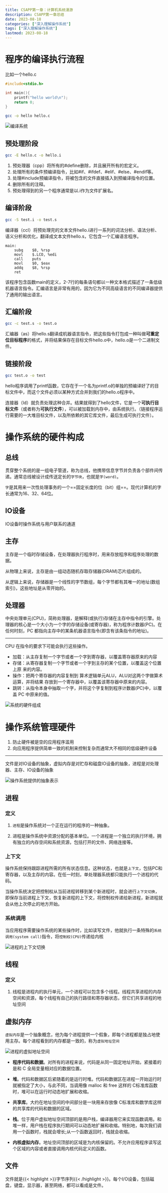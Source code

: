 ```yaml
---
title: CSAPP第一章：计算机系统漫游
description: CSAPP第一章总结
date: 2023-08-18
categories: ["深入理解操作系统"]
tags: ["深入理解操作系统"]
lastmod: 2023-08-18
---
```



# 程序的编译执行流程

比如一个hello.c

```c
#include<stdio.h>

int main(){
    printf("hello world\n");
    return 0;
}
```

```bash
gcc -o hello hello.c
```

![编译系统](/note/编译系统.jpg)

## 预处理阶段

```bash
gcc -E hello.c -o hello.i
```

1. 预处理器（cpp）将所有的#define删除，并且展开所有的宏定义。
2. 处理所有的条件预编译指令，比如#if、#ifdef、#elif、#else、#endif等。
3. 处理#include预编译指令，将被包含的文件直接插入到预编译指令的位置。
4. 删除所有的注释。
5. 预处理得到的另一个程序通常是以.i作为文件扩展名。

## 编译阶段

```bash
gcc -S test.i -o test.s
```

编译器（ccl）将预处理完的文本文件hello.i进行一系列的词法分析、语法分析、语义分析和优化，翻译成文本文件hello.s，它包含一个汇编语言程序。

```assembly
main:
    subq    $8, %rsp
    movl    $.LCO, %edi
    call    puts
    movl    $0, $eax
    addq    $8, %rsp
    ret
```

该程序包含函数main的定义，2-7行的每条语句都以一种文本格式描述了一条低级机器语言指令。汇编语言是非常有用的，因为它为不同高级语言的不同编译器提供了通用的输出语言。

## 汇编阶段

```bash
gcc -c test.s -o test.o
```

汇编器（as）将hello.s翻译成机器语言指令，把这些指令打包成一种叫做**可重定位目标程序**的格式，并将结果保存在目标文件hello.o中，hello.o是一个二进制文件。

## 链接阶段

```bash
gcc test.o -o test
```

hello程序调用了printf函数，它存在于一个名为printf.o的单独的预编译好了的目标文件中，而这个文件必须以某种方式合并到我们的hello.o程序中。

连接器（ld）就负责处理这种合并。结果就得到了hello文件，它是一个**可执行目标文件**（或者称为**可执行文件**），可以被加载到内存中，由系统执行。（链接程序运行需要的一大堆目标文件，以及所依赖的其它库文件，最后生成可执行文件）。



# 操作系统的硬件构成

## 总线

贯穿整个系统的是一组电子管道，称为总线，他携带信息字节并负责各个部件间传递。通常总线被设计成传送定长的`字节块`，也就是`字(word)`。

`字`是其用来一次性处理事务的一个==固定长度的位（bit）组==。现代计算机的字长通常为16、32、64位。

## IO设备

IO设备时操作系统与用户联系的通道

## 主存

主存是一个临时存储设备，在处理器执行程序时，用来存放程序和程序处理的数据。

从物理上来说，主存是由一组动态随机存取存储器(DRAM)芯片组成的。

从逻辑上来说，存储器是一个线性的字节数组，每个字节都有其唯一的地址(数组索引)，这些地址是从零开始的。

## 处理器

中央处理单元(CPU)，简称处理器，是解释(或执行)存储在主存中指令的引擎。处理器的核心是一个大小为一个字的存储设备(或寄存器)，称为程序计数器(PC)。在任何时刻，PC 都指向主存中的某条机器语言指令(即含有该条指令的地址)。

---

CPU 在指令的要求下可能会执行这些操作。

- 加载：从主存复制一个字节或者一个字到寄存器，以覆盖寄存器原来的内容
- 存储：从寄存器复制一个字节或者一个字到主存的某个位置，以覆盖这个位置上原
  来的内容。
- 操作：把两个寄存器的内容复制到 算术逻辑单元ALU，ALU对这两个字做算术运算，并将结果
  存放到一个寄存器中，以覆盖该寄存器中原来的内容。
- 跳转：从指令本身中抽取一个字，并将这个字复制到程序计数器(PC)中，以覆盖
  PC 中原来的值。



![系统的硬件组成](/note/系统的硬件组成.jpg)

# 操作系统管理硬件

1. 防止硬件被是空的应用程序滥用
2. 向应用程序提供简单一致的机制来控制复杂而通常大不相同的低级硬件设备

---

文件是对IO设备的抽象，虚拟内存是对贮存和磁盘IO设备的抽象，进程是对处理器、主存、IO设备的抽象

![操作系统提供的抽象表示](/note/操作系统提供的抽象表示.jpg)

## 进程

### 定义

1. `进程`是操作系统对一个正在运行的程序的一种抽象。

2. 进程是操作系统中资源分配的基本单位。一个进程是一个独立的执行环境，拥有独立的内存空间和系统资源，包括打开的文件、网络连接等。

### 上下文

操作系统保持跟踪进程所需的所有状态信息。这种状态，也就是`上下文`，包括PC和寄存器，以及主存的内容。在任一时刻，单处理器系统都只能执行一个进程的代码。

当操作系统决定把控制权从当前进程转移到某个新进程时，就会进行`上下文切换`，即保存当前进程上下文，恢复新进程的上下文，将控制权传递给新进程，新进程就会从他上次停止的地方开始。

### 系统调用

当应用程序需要操作系统的某些操作时，比如读写文件，他就执行一条特殊的`系统调用(system call)`指令，将`控制权(CPU)`传递给内核

![进程的上下文切换](/note/进程的上下文切换.jpg)

## 线程

### 定义

1. 线程是进程内的执行单元，一个进程可以包含多个线程。线程共享进程的内存空间和资源，每个线程有自己的执行路径和寄存器状态，但它们共享进程的地址空间



## 虚拟内存

`虚拟内存`是一个抽象概念，他为每个进程提供一个假象，即每个进程都是独占地使用主存。每个进程看到的内存都是一致的，称为`虚拟地址空间`

![进程的虚拟地址空间](/note/进程的虚拟地址空间.jpg)

- **程序代码和数据**。对所有的进程来说，代码是从同一固定地址开始，紧接着的是和 C 全局变量相对应的数据位置。

- **堆**。代码和数据区后紧随着的是运行时堆。代码和数据区在进程一开始运行时就被指定了大小，与此不同，当调用像 malloc 和 free 这样的 C标准库函数时，堆可以在运行时动态地扩展和收缩。

- **共享库**。大约在地址空间的中间部分是一块用来存放像 C标准库和数学库这样的共享库的代码和数据的区域。

- **栈**。位于用户虚拟地址空间顶部的是用户栈，编译器用它来实现函数调用。和堆一样，用户栈在程序执行期间可以动态地扩展和收缩。特别地，每次我们调用一个函数时，栈就会增长;从一个函数返回时，栈就会收缩。

- **内核虚拟内存**。地址空间顶部的区域是为内核保留的。不允许应用程序读写这个区域的内容或者直接调用内核代码定义的函数。

## 文件

文件就是{{< highlight >}}字节序列{{< /highlight >}}。每个I/O设备，包括磁盘，键盘，显示器，甚至网络，都可以看成是文件。

